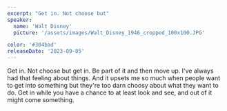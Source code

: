 ```yaml
---
excerpt: "Get in. Not choose but"
speaker:
  name: 'Walt Disney'
  picture: '/assets/images/Walt_Disney_1946_cropped_100x100.JPG'

color: '#304bad'
releaseDate: '2023-09-05'
---
```

Get in. Not choose but get in. Be part of it and then move up. I've always had that feeling about things. And it upsets me so much when people want to get into something but they're too darn choosy about what they want to do. Get in while you have a chance to at least look and see, and out of it might come something.
